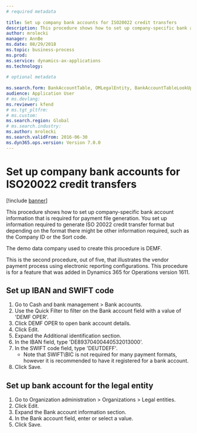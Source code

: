 ```yaml
--- 
# required metadata 
 
title: Set up company bank accounts for ISO20022 credit transfers
description: This procedure shows how to set up company-specific bank account information that is required for payment file generation. 
author: mrolecki
manager: AnnBe 
ms.date: 08/29/2018
ms.topic: business-process 
ms.prod:  
ms.service: dynamics-ax-applications 
ms.technology:  
 
# optional metadata 
 
ms.search.form: BankAccountTable, OMLegalEntity, BankAccountTableLookUp   
audience: Application User 
# ms.devlang:  
ms.reviewer: kfend
# ms.tgt_pltfrm:  
# ms.custom:  
ms.search.region: Global
# ms.search.industry: 
ms.author: mrolecki
ms.search.validFrom: 2016-06-30 
ms.dyn365.ops.version: Version 7.0.0 
---
```

# Set up company bank accounts for ISO20022 credit transfers

[!include [banner](../../includes/banner.md)]

This procedure shows how to set up company-specific bank account information that is required for payment file generation. You set up information required to generate ISO 20022 credit transfer format but depending on the format there might be other information required, such as the Company ID or the Sort code. 

The demo data company used to create this procedure is DEMF.

This is the second procedure, out of five, that illustrates the vendor payment process using electronic reporting configurations. This procedure is for a feature that was added in Dynamics 365 for Operations version 1611.


## Set up IBAN and SWIFT code
1. Go to Cash and bank management > Bank accounts.
2. Use the Quick Filter to filter on the Bank account field with a value of 'DEMF OPER'.
3. Click DEMF OPER to open bank account details.
4. Click Edit.
5. Expand the Additional identification section.
6. In the IBAN field, type 'DE89370400440532013000'.
7. In the SWIFT code field, type 'DEUTDEFF'.
    * Note that SWIFT\BIC is not required for many payment formats, however it is recommended to have it registered for a bank account.  
8. Click Save.

## Set up bank account for the legal entity
1. Go to Organization administration > Organizations > Legal entities.
2. Click Edit.
3. Expand the Bank account information section.
4. In the Bank account field, enter or select a value.
5. Click Save.

